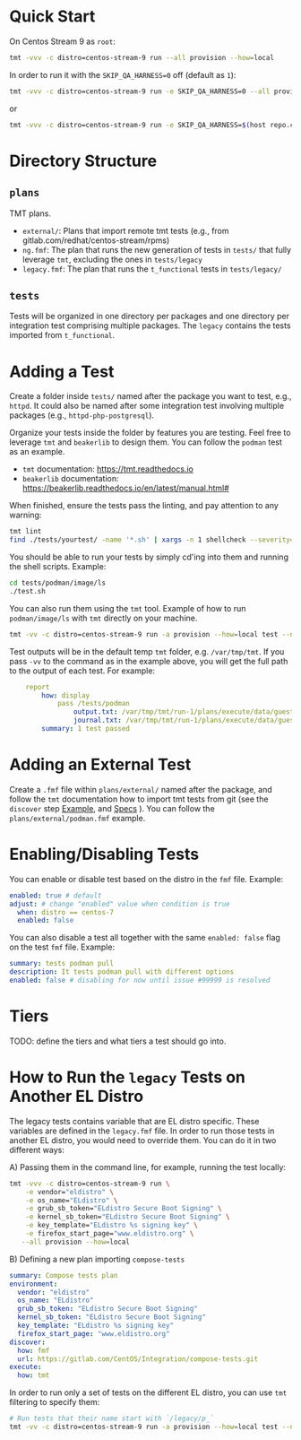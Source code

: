 # Quick Start

On Centos Stream 9 as `root`:


```sh
tmt -vvv -c distro=centos-stream-9 run --all provision --how=local
```

In order to run it with the `SKIP_QA_HARNESS=0` off (default as `1`):

```sh
tmt -vvv -c distro=centos-stream-9 run -e SKIP_QA_HARNESS=0 --all provision --how=local
```

or

```sh
tmt -vvv -c distro=centos-stream-9 run -e SKIP_QA_HARNESS=$(host repo.centos.qa > /dev/null; echo $?) --all provision --how=local
```


# Directory Structure

## `plans`

TMT plans.

* `external/`: Plans that import remote tmt tests (e.g., from gitlab.com/redhat/centos-stream/rpms)
* `ng.fmf`: The plan that runs the new generation of tests in `tests/` that fully leverage `tmt`, excluding the ones in `tests/legacy`
* `legacy.fmf`: The plan that runs the `t_functional` tests in `tests/legacy/`


## `tests`

Tests will be organized in one directory per packages and one directory per integration test comprising multiple packages.
The `legacy` contains the tests imported from `t_functional`.

# Adding a Test

Create a folder inside `tests/` named after the package you want to test, e.g., `httpd`. It could also be named after some integration test involving multiple packages (e.g., `httpd-php-postgresql`).

Organize your tests inside the folder by features you are testing. Feel free to leverage `tmt` and `beakerlib` to design them. You can follow the `podman` test as an example.

* `tmt` documentation: https://tmt.readthedocs.io
* `beakerlib` documentation: https://beakerlib.readthedocs.io/en/latest/manual.html#

When finished, ensure the tests pass the linting, and pay attention to any warning:
```sh
tmt lint
find ./tests/yourtest/ -name '*.sh' | xargs -n 1 shellcheck --severity=warning --shell=bash
```

You should be able to run your tests by simply cd'ing into them and running the shell scripts. Example:

```sh
cd tests/podman/image/ls
./test.sh
```

You can also run them using the `tmt` tool. Example of how to run `podman/image/ls` with `tmt` directly on your machine.

```sh
tmt -vv -c distro=centos-stream-9 run -a provision --how=local test --name /podman
```

Test outputs will be in the default temp `tmt` folder, e.g. `/var/tmp/tmt`. If you pass `-vv` to the command as in the example above, you will get the full path to the output of each test. For example:

```yaml
    report
        how: display
            pass /tests/podman
                output.txt: /var/tmp/tmt/run-1/plans/execute/data/guest/default-0/tests/podman-1/output.txt
                journal.txt: /var/tmp/tmt/run-1/plans/execute/data/guest/default-0/tests/podman-1/journal.txt
        summary: 1 test passed
```

# Adding an External Test

Create a `.fmf` file within `plans/external/` named after the package, and follow the `tmt` documentation how to import tmt tests from git (see the `discover` step [Example](https://tmt.readthedocs.io/en/stable/examples.html#plans), and [Specs](https://tmt.readthedocs.io/en/stable/spec/plans.html#spec-plans-discover) ). You can follow the `plans/external/podman.fmf` example.

# Enabling/Disabling Tests

You can enable or disable test based on the distro in the `fmf` file. Example:

```yaml
enabled: true # default
adjust: # change "enabled" value when condition is true
  when: distro == centos-7
  enabled: false
```

You can also disable a test all together with the same `enabled: false` flag on the test `fmf` file. Example:

```yaml
summary: tests podman pull
description: It tests podman pull with different options
enabled: false # disabling for now until issue #99999 is resolved
```

# Tiers

TODO: define the tiers and what tiers a test should go into.


# How to Run the `legacy` Tests on Another EL Distro

The legacy tests contains variable that are EL distro specific. These variables are defined in the `legacy.fmf` file. In order to run those tests in another EL distro, you would need to override them. You can do it in two different ways:

A) Passing them in the command line, for example, running the test locally:

```sh
tmt -vvv -c distro=centos-stream-9 run \
    -e vendor="eldistro" \
    -e os_name="ELdistro" \
    -e grub_sb_token="ELdistro Secure Boot Signing" \
    -e kernel_sb_token="ELdistro Secure Boot Signing" \
    -e key_template="ELdistro %s signing key" \
    -e firefox_start_page="www.eldistro.org" \
   --all provision --how=local
```

B) Defining a new plan importing `compose-tests`

```yaml
summary: Compose tests plan
environment:
  vendor: "eldistro"
  os_name: "ELdistro"
  grub_sb_token: "ELdistro Secure Boot Signing"
  kernel_sb_token: "ELdistro Secure Boot Signing"
  key_template: "ELdistro %s signing key"
  firefox_start_page: "www.eldistro.org"
discover:
  how: fmf
  url: https://gitlab.com/CentOS/Integration/compose-tests.git
execute:
  how: tmt
```

In order to run only a set of tests on the different EL distro, you can use `tmt` filtering to specify them:

```sh
# Run tests that their name start with `/legacy/p_`
tmt -vv -c distro=centos-stream-9 run -a provision --how=local test --name '/legacy/p_.*'
```
